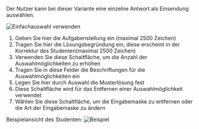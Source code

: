 <!--
 * @file extension_LForm_formRadio_de.md
 *
 * @author Till Uhlig <till.uhlig@student.uni-halle.de>
 * @date 2015
-->

Der Nutzer kann bei dieser Variante eine einzelne Antwort als Einsendung auswählen.

![](EinfachauswahlVerwenden3.png "Einfachauswahl verwenden")

1. Geben Sie hier die Aufgabenstellung ein (maximal 2500 Zeichen)
2. Tragen Sie hier die Lösungsbegründung ein, diese erscheint in der Korrektur des Studenten(maximal 2500 Zeichen)
3. Verwenden Sie diese Schaltfläche, um die Anzahl der Auswahlmöglichkeiten zu erhöhen
4. Tragen Sie in diese Felder die Beschriftungen für die Auswahlmöglichkeiten ein
5. Legen Sie hier durch Auswahl die Musterlösung fest
6. Diese Schaltfläche wird für das Entfernen einer Auswahlmöglichkeit verwendet
7. Wählen Sie diese Schaltfläche, um die Eingabemaske zu entfernen oder die Art der Eingabemaske zu ändern

Beispielansicht des Studenten:
![](EinfachauswahlVerwendenSample.png "Beispiel")
